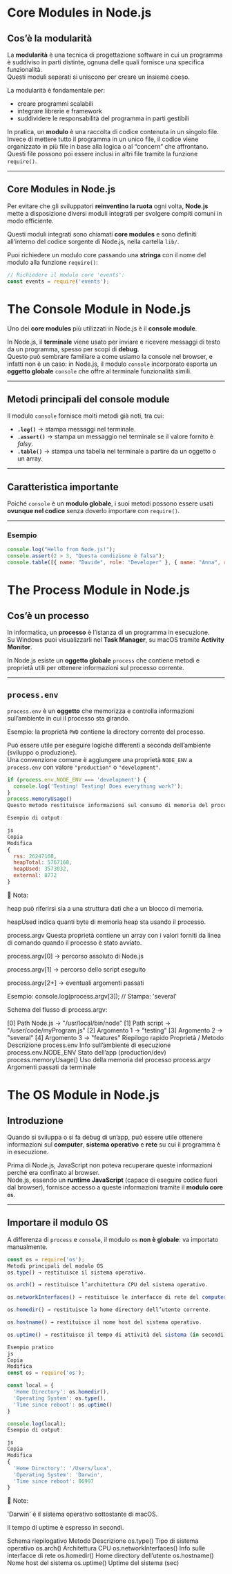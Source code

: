 # Core Modules in Node.js

## Cos’è la modularità
La **modularità** è una tecnica di progettazione software in cui un programma è suddiviso in parti distinte, ognuna delle quali fornisce una specifica funzionalità.  
Questi moduli separati si uniscono per creare un insieme coeso.  

La modularità è fondamentale per:
- creare programmi scalabili
- integrare librerie e framework
- suddividere le responsabilità del programma in parti gestibili

In pratica, un **modulo** è una raccolta di codice contenuta in un singolo file.  
Invece di mettere tutto il programma in un unico file, il codice viene organizzato in più file in base alla logica o al “concern” che affrontano.  
Questi file possono poi essere inclusi in altri file tramite la funzione `require()`.

---

## Core Modules in Node.js
Per evitare che gli sviluppatori **reinventino la ruota** ogni volta, **Node.js** mette a disposizione diversi moduli integrati per svolgere compiti comuni in modo efficiente.  

Questi moduli integrati sono chiamati **core modules** e sono definiti all’interno del codice sorgente di Node.js, nella cartella `lib/`.  

Puoi richiedere un modulo core passando una **stringa** con il nome del modulo alla funzione `require()`:

```js
// Richiedere il modulo core 'events':
const events = require('events');
```

# The Console Module in Node.js

Uno dei **core modules** più utilizzati in Node.js è il **console module**.  

In Node.js, il **terminale** viene usato per inviare e ricevere messaggi di testo da un programma, spesso per scopi di **debug**.  
Questo può sembrare familiare a come usiamo la console nel browser, e infatti non è un caso: in Node.js, il modulo `console` incorporato esporta un **oggetto globale** `console` che offre al terminale funzionalità simili.

---

## Metodi principali del console module

Il modulo `console` fornisce molti metodi già noti, tra cui:

- **`.log()`** → stampa messaggi nel terminale.
- **`.assert()`** → stampa un messaggio nel terminale se il valore fornito è *falsy*.
- **`.table()`** → stampa una tabella nel terminale a partire da un oggetto o un array.

---

## Caratteristica importante
Poiché `console` è un **modulo globale**, i suoi metodi possono essere usati **ovunque nel codice** senza doverlo importare con `require()`.

---

### Esempio
```js
console.log("Hello from Node.js!");
console.assert(2 > 3, "Questa condizione è falsa");
console.table([{ name: "Davide", role: "Developer" }, { name: "Anna", role: "Designer" }]);
```

# The Process Module in Node.js

## Cos’è un processo
In informatica, un **processo** è l’istanza di un programma in esecuzione.  
Su Windows puoi visualizzarli nel **Task Manager**, su macOS tramite **Activity Monitor**.

In Node.js esiste un **oggetto globale** `process` che contiene metodi e proprietà utili per ottenere informazioni sul processo corrente.

---

## `process.env`
`process.env` è un **oggetto** che memorizza e controlla informazioni sull’ambiente in cui il processo sta girando.

Esempio: la proprietà `PWD` contiene la directory corrente del processo.

Può essere utile per eseguire logiche differenti a seconda dell’ambiente (sviluppo o produzione).  
Una convenzione comune è aggiungere una proprietà `NODE_ENV` a `process.env` con valore `"production"` o `"development"`.

```js
if (process.env.NODE_ENV === 'development') {
  console.log('Testing! Testing! Does everything work?');
}
process.memoryUsage()
Questo metodo restituisce informazioni sul consumo di memoria del processo corrente.

Esempio di output:

js
Copia
Modifica
{
  rss: 26247168,
  heapTotal: 5767168,
  heapUsed: 3573032,
  external: 8772
}
```
📌 Nota:

heap può riferirsi sia a una struttura dati che a un blocco di memoria.

heapUsed indica quanti byte di memoria heap sta usando il processo.

process.argv
Questa proprietà contiene un array con i valori forniti da linea di comando quando il processo è stato avviato.

process.argv[0] → percorso assoluto di Node.js

process.argv[1] → percorso dello script eseguito

process.argv[2+] → eventuali argomenti passati

Esempio:
console.log(process.argv[3]); // Stampa: 'several'

Schema del flusso di process.argv:

[0] Path Node.js     → "/usr/local/bin/node"
[1] Path script      → "/user/code/myProgram.js"
[2] Argomento 1      → "testing"
[3] Argomento 2      → "several"
[4] Argomento 3      → "features"
Riepilogo rapido
Proprietà / Metodo	Descrizione
process.env	Info sull’ambiente di esecuzione
process.env.NODE_ENV	Stato dell’app (production/dev)
process.memoryUsage()	Uso della memoria del processo
process.argv	Argomenti passati da terminale



# The OS Module in Node.js

## Introduzione
Quando si sviluppa o si fa debug di un’app, può essere utile ottenere informazioni sul **computer**, **sistema operativo** e **rete** su cui il programma è in esecuzione.

Prima di Node.js, JavaScript non poteva recuperare queste informazioni perché era confinato al browser.  
Node.js, essendo un **runtime JavaScript** (capace di eseguire codice fuori dal browser), fornisce accesso a queste informazioni tramite il **modulo core `os`**.

---

## Importare il modulo OS
A differenza di `process` e `console`, il modulo `os` **non è globale**: va importato manualmente.

```js
const os = require('os');
Metodi principali del modulo OS
os.type() → restituisce il sistema operativo.

os.arch() → restituisce l’architettura CPU del sistema operativo.

os.networkInterfaces() → restituisce le interfacce di rete del computer (IP, MAC address, ecc.).

os.homedir() → restituisce la home directory dell’utente corrente.

os.hostname() → restituisce il nome host del sistema operativo.

os.uptime() → restituisce il tempo di attività del sistema (in secondi).

Esempio pratico
js
Copia
Modifica
const os = require('os');

const local = {  
  'Home Directory': os.homedir(),    
  'Operating System': os.type(),
  'Time since reboot': os.uptime()
}

console.log(local);
Esempio di output:

js
Copia
Modifica
{
  'Home Directory': '/Users/luca',
  'Operating System': 'Darwin',
  'Time since reboot': 86997
}
```
📌 Note:

'Darwin' è il sistema operativo sottostante di macOS.

Il tempo di uptime è espresso in secondi.

Schema riepilogativo
Metodo	Descrizione
os.type()	Tipo di sistema operativo
os.arch()	Architettura CPU
os.networkInterfaces()	Info sulle interfacce di rete
os.homedir()	Home directory dell’utente
os.hostname()	Nome host del sistema
os.uptime()	Uptime del sistema (sec)